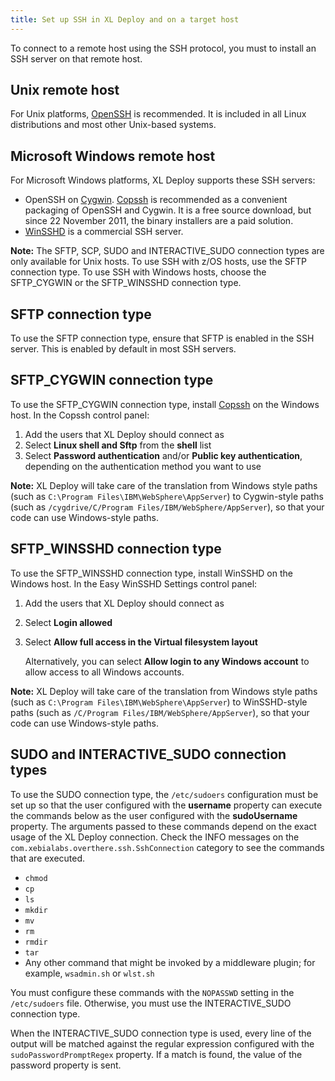 ```yaml
---
title: Set up SSH in XL Deploy and on a target host
---
```


To connect to a remote host using the SSH protocol, you must to install an SSH server on that remote host.

## Unix remote host

For Unix platforms, [OpenSSH](http://www.openssh.com/) is recommended. It is included in all Linux distributions and most other Unix-based systems.

## Microsoft Windows remote host 

For Microsoft Windows platforms, XL Deploy supports these SSH servers:

* OpenSSH on [Cygwin](http://www.cygwin.com/). [Copssh](http://www.itefix.no/i2/copssh) is recommended as a convenient packaging of OpenSSH and Cygwin. It is a free source download, but since 22 November 2011, the binary installers are a paid solution.
* [WinSSHD](http://www.bitvise.com/winsshd) is a commercial SSH server.

**Note:** The SFTP, SCP, SUDO and INTERACTIVE_SUDO connection types are only available for Unix hosts. To use SSH with z/OS hosts, use the SFTP connection type. To use SSH with Windows hosts, choose the SFTP_CYGWIN or the SFTP_WINSSHD connection type.

## SFTP connection type

To use the SFTP connection type, ensure that SFTP is enabled in the SSH server. This is enabled by default in most SSH servers.

## SFTP_CYGWIN connection type

To use the SFTP_CYGWIN connection type, install [Copssh](http://www.itefix.no/i2/copssh) on the Windows host. In the Copssh control panel:

1. Add the users that XL Deploy should connect as
1. Select **Linux shell and Sftp** from the **shell** list
1. Select **Password authentication** and/or **Public key authentication**, depending on the authentication method you want to use

**Note:** XL Deploy will take care of the translation from Windows style paths (such as `C:\Program Files\IBM\WebSphere\AppServer`) to Cygwin-style paths (such as `/cygdrive/C/Program Files/IBM/WebSphere/AppServer`), so that your code can use Windows-style paths.

## SFTP_WINSSHD connection type

To use the SFTP_WINSSHD connection type, install WinSSHD on the Windows host. In the Easy WinSSHD Settings control panel:

1. Add the users that XL Deploy should connect as
1. Select **Login allowed**
1. Select **Allow full access in the Virtual filesystem layout**

    Alternatively, you can select **Allow login to any Windows account** to allow access to all Windows accounts.

**Note:** XL Deploy will take care of the translation from Windows style paths (such as `C:\Program Files\IBM\WebSphere\AppServer`) to WinSSHD-style paths (such as `/C/Program Files/IBM/WebSphere/AppServer`), so that your code can use Windows-style paths.

## SUDO and INTERACTIVE_SUDO connection types

To use the SUDO connection type, the `/etc/sudoers` configuration must be set up so that the user configured with the **username** property can execute the commands below as the user configured with the **sudoUsername** property. The arguments passed to these commands depend on the exact usage of the XL Deploy connection. Check the INFO messages on the `com.xebialabs.overthere.ssh.SshConnection` category to see the commands that are executed.

* `chmod`
* `cp`
* `ls`
* `mkdir`
* `mv`
* `rm`
* `rmdir`
* `tar`
* Any other command that might be invoked by a middleware plugin; for example, `wsadmin.sh` or `wlst.sh`

You must configure these commands with the `NOPASSWD` setting in the `/etc/sudoers` file. Otherwise, you must use the INTERACTIVE_SUDO connection type.

When the INTERACTIVE_SUDO connection type is used, every line of the output will be matched against the regular expression configured with the `sudoPasswordPromptRegex` property. If a match is found, the value of the password property is sent.
